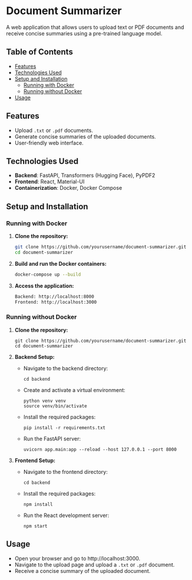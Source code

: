 # Document Summarizer

A web application that allows users to upload text or PDF documents and receive concise summaries using a pre-trained language model.

## Table of Contents

- [Features](#features)
- [Technologies Used](#technologies-used)
- [Setup and Installation](#setup-and-installation)
  - [Running with Docker](#running-with-docker)
  - [Running without Docker](#running-without-docker)
- [Usage](#usage)

## Features

- Upload `.txt` or `.pdf` documents.
- Generate concise summaries of the uploaded documents.
- User-friendly web interface.

## Technologies Used

- **Backend**: FastAPI, Transformers (Hugging Face), PyPDF2
- **Frontend**: React, Material-UI
- **Containerization**: Docker, Docker Compose

## Setup and Installation

### Running with Docker

1. **Clone the repository:**
   ```bash
   git clone https://github.com/yourusername/document-summarizer.git
   cd document-summarizer
   ```

2. **Build and run the Docker containers:**
   ```bash
   docker-compose up --build
   ```

3. **Access the application:**
   ```bash
   Backend: http://localhost:8000
   Frontend: http://localhost:3000
   ```

### Running without Docker

1. **Clone the repository:**
   ```plaintext
   git clone https://github.com/yourusername/document-summarizer.git
   cd document-summarizer
   ```

2. **Backend Setup:**
   - Navigate to the backend directory:
      ```plaintext
      cd backend
      ```
   - Create and activate a virtual environment:
      ```plaintext
      python venv venv
      source venv/bin/activate
      ```
   - Install the required packages:
      ```plaintext
      pip install -r requirements.txt
      ```
   - Run the FastAPI server:
      ```plaintext
      uvicorn app.main:app --reload --host 127.0.0.1 --port 8000
      ```

3. **Frontend Setup:**
   - Navigate to the frontend directory:
      ```plaintext
      cd backend
      ```
   - Install the required packages:
      ```plaintext
      npm install
      ```
   - Run the React development server:
      ```plaintext
      npm start
      ```

## Usage

- Open your browser and go to http://localhost:3000.
- Navigate to the upload page and upload a `.txt` or `.pdf` document.
- Receive a concise summary of the uploaded document.

